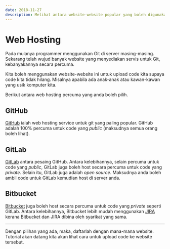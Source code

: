 ```yaml
---
date: 2018-11-27
description: Melihat antara website-website popular yang boleh digunakan untuk host server Git, iaitu GitHub, GitLab, dan Bitbucket.
---
```


# Web Hosting

Pada mulanya programmer menggunakan Git di server masing-masing. Sekarang telah
wujud banyak website yang menyediakan servis untuk Git, kebanyakannya secara
percuma.

Kita boleh menggunakan website-website ini untuk upload code kita supaya code
kita tidak hilang. Misalnya apabila ada anak-anak atau kawan-kawan yang usik
komputer kita.

Berikut antara web hosting percuma yang anda boleh pilih.

## GitHub

[GitHub](https://github.com/) ialah web hosting service untuk git yang paling
popular. GitHub adalah 100% percuma untuk code yang *public* (maksudnya semua
orang boleh lihat).

## GitLab

[GitLab](https://gitlab.com/) antara pesaing GitHub. Antara kelebihannya, selain
percuma untuk code yang *public*, GitLab juga boleh host secara percuma untuk
code yang *private*. Selain itu, GitLab juga adalah *open source*. Maksudnya
anda boleh ambil code untuk GitLab kemudian host di server anda.

## Bitbucket

[Bitbucket](https://bitbucket.org/) juga boleh host secara percuma untuk code
yang *private* seperti GitLab. Antara kelebihannya, Bitbucket lebih mudah
menggunakan [JIRA](https://www.atlassian.com/software/jira) kerana Bitbucket dan
JIRA dibina oleh syarikat yang sama.

----

Dengan pilihan yang ada, maka, daftarlah dengan mana-mana website. Tutorial akan
datang kita akan lihat cara untuk upload code ke website tersebut.
